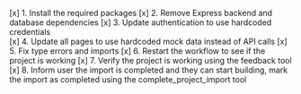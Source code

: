 [x] 1. Install the required packages
[x] 2. Remove Express backend and database dependencies
[x] 3. Update authentication to use hardcoded credentials  
[x] 4. Update all pages to use hardcoded mock data instead of API calls
[x] 5. Fix type errors and imports
[x] 6. Restart the workflow to see if the project is working
[x] 7. Verify the project is working using the feedback tool
[x] 8. Inform user the import is completed and they can start building, mark the import as completed using the complete_project_import tool